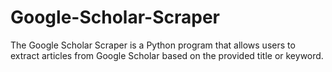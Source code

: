 # Google-Scholar-Scraper
The Google Scholar Scraper is a Python program that allows users to extract articles from Google Scholar based on the provided title or keyword.
